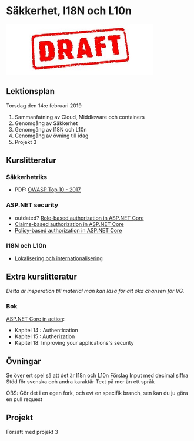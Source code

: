# Säkkerhet, I18N och L10n

![Draft](draft.jpg)


## Lektionsplan
Torsdag den 14:e februari 2019
1. Sammanfatning av Cloud, Middleware och containers
1. Genomgång av Säkkerhet
1. Genomgång av I18N och L10n
1. Genomgång av övning till idag
1. Projekt 3

## Kurslitteratur
### Säkkerhetriks
* PDF: [OWASP Top 10 - 2017](https://www.owasp.org/images/7/72/OWASP_Top_10-2017_%28en%29.pdf.pdf)

### ASP.NET security
* outdated? [Role-based authorization in ASP.NET Core](https://docs.microsoft.com/en-us/aspnet/core/security/authorization/roles)
* [Claims-based authorization in ASP.NET Core](https://docs.microsoft.com/en-us/aspnet/core/security/authorization/claims?view=aspnetcore-2.2)
* [Policy-based authorization in ASP.NET Core](https://docs.microsoft.com/en-us/aspnet/core/security/authorization/policies?view=aspnetcore-2.2)


### I18N och L10n
* [Lokalisering och internationalisering](https://www.w3.org/International/questions/qa-i18n)

## Extra kurslitteratur
*Detta är insperation till material man kan läsa för att öka chansen för VG.*

### Bok
[ASP.NET Core in action](book.md):
- Kapitel 14 : Authentication
- Kapitel 15 : Autherization
- Kapitel 18: Improving your applications's security

## Övningar
Se över ert spel så att det är I18n och L10n
Förslag
Input med decimal siffra
Stöd för svenska och andra karaktär
Text på mer än ett språk

OBS: Gör det i en egen fork, och evt en specifik branch, sen kan du ju göra en pull request

## Projekt
Försätt med projekt 3